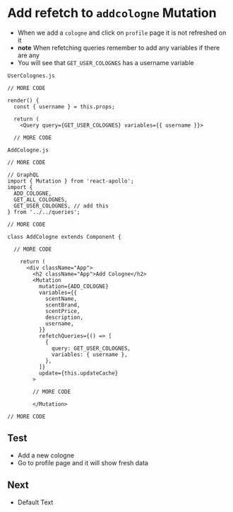 # Add refetch to `addcologne` Mutation
* When we add a `cologne` and click on `profile` page it is not refreshed on it
* **note** When refetching queries remember to add any variables if there are any
* You will see that `GET_USER_COLOGNES` has a username variable

`UserColognes.js`

```
// MORE CODE

render() {
  const { username } = this.props;

  return (
    <Query query={GET_USER_COLOGNES} variables={{ username }}>

  // MORE CODE
```

`AddCologne.js`

```
// MORE CODE

// GraphQL
import { Mutation } from 'react-apollo';
import {
  ADD_COLOGNE,
  GET_ALL_COLOGNES,
  GET_USER_COLOGNES, // add this
} from '../../queries';

// MORE CODE

class AddCologne extends Component {

  // MORE CODE

    return (
      <div className="App">
        <h2 className="App">Add Cologne</h2>
        <Mutation
          mutation={ADD_COLOGNE}
          variables={{
            scentName,
            scentBrand,
            scentPrice,
            description,
            username,
          }}
          refetchQueries={() => [
            {
              query: GET_USER_COLOGNES,
              variables: { username },
            },
          ]}
          update={this.updateCache}
        >

        // MORE CODE

        </Mutation>

// MORE CODE
```

## Test
* Add a new cologne
* Go to profile page and it will show fresh data

## Next
* Default Text
